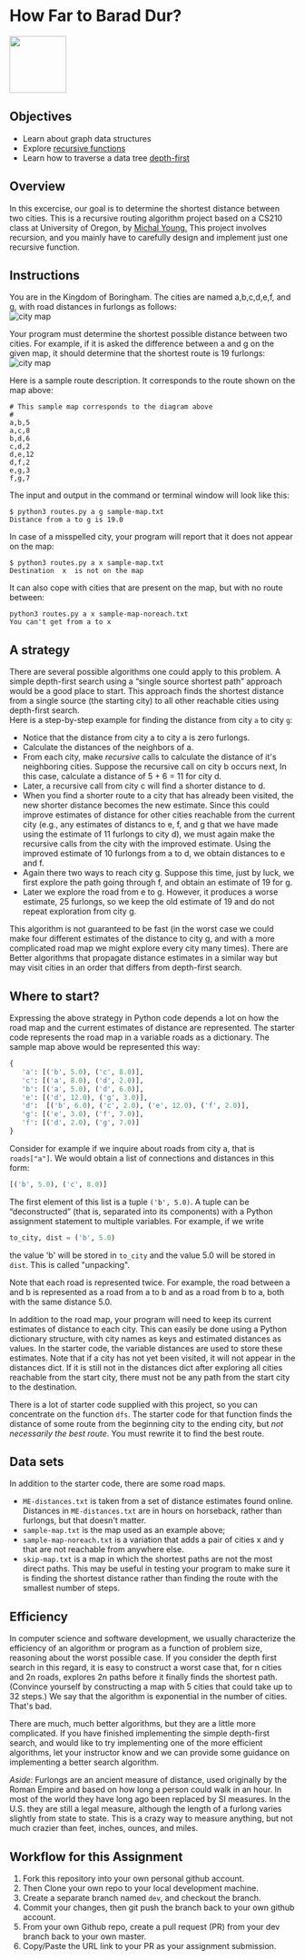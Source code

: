 # How Far to Barad Dur?
<img src="img/barad-dur.png" height="100" />

## Objectives
- Learn about graph data structures
- Explore [recursive functions](https://www.geeksforgeeks.org/depth-first-search-or-dfs-for-a-graph/)
- Learn how to traverse a data tree [depth-first](https://en.wikipedia.org/wiki/Depth-first_search)

## Overview
In this excercise, our goal is to determine the shortest distance between two cities.  This is a recursive routing algorithm project based on a CS210 class at University of Oregon, by [Michal Young.](https://classes.cs.uoregon.edu/15W/cis210/assignments/Assnmt5-Routing.php)  This project involves recursion, and you mainly have to carefully design and implement just one recursive function.

## Instructions
You are in the Kingdom of Boringham.  The cities are named a,b,c,d,e,f, and g, with road distances in furlongs as follows:  
![city map](img/routes1.png)

Your program must determine the shortest possible distance between two cities. For example, if it is asked the difference between a and g on the given map, it should determine that the shortest route is 19 furlongs:  
![city map](img/routes2.png)

Here is a sample route description.  It corresponds to the route shown on the map above:  
```
# This sample map corresponds to the diagram above
# 
a,b,5
a,c,8
b,d,6
c,d,2
d,e,12
d,f,2
e,g,3
f,g,7
```
The input and output in the command or terminal window will look like this:

```console
$ python3 routes.py a g sample-map.txt
Distance from a to g is 19.0
```
In case of a misspelled city, your program will report that it does not appear on the map:

```console
$ python3 routes.py a x sample-map.txt
Destination  x  is not on the map
```
It can also cope with cities that are present on the map, but with no route between:
```console
python3 routes.py a x sample-map-noreach.txt
You can't get from a to x
```

## A strategy
There are several possible algorithms one could apply to this problem.   A simple depth-first search using a “single source shortest path” approach would be a good place to start. This approach finds the shortest distance from a single source (the starting city) to all other reachable cities using depth-first search.  
Here is a step-by-step example for finding the distance from city `a` to city `g`:

- Notice that the distance from city a to city a is zero furlongs.
- Calculate the distances of the neighbors of a.
- From each city, make _recursive_ calls to calculate the distance of it's neighboring cities. Suppose the recursive call on city b occurs next, In this case, calculate a distance of 5 + 6 = 11 for city d.
- Later, a recursive call from city c will find a shorter distance to d.
- When you find a shorter route to a city that has already been visited, the new shorter distance becomes the new estimate. Since this could improve estimates of distance for other cities reachable from the current city (e.g., any estimates of distancs to e, f, and g that we have made using the estimate of 11 furlongs to city d), we must again make the recursive calls from the city with the improved estimate.  Using the improved estimate of 10 furlongs from a to d, we obtain distances to e and f.
- Again there two ways to reach city g. Suppose this time, just by luck, we first explore the path going through f, and obtain an estimate of 19 for g.
- Later we explore the road from e to g. However, it produces a worse estimate, 25 furlongs, so we keep the old estimate of 19 and do not repeat exploration from city g.

This algorithm is not guaranteed to be fast (in the worst case we could make four different estimates of the distance to city g, and with a more complicated road map we might explore every city many times). There are Better algorithms that propagate distance estimates in a similar way but may visit cities in an order that differs from depth-first search.

## Where to start?
Expressing the above strategy in Python code depends a lot on how the road map and the current estimates of distance are represented. The starter code represents the road map in a variable roads as a dictionary. The sample map above would be represented this way:

```python
{
   'a': [('b', 5.0), ('c', 8.0)],
   'c': [('a', 8.0), ('d', 2.0)],
   'b': [('a', 5.0), ('d', 6.0)],
   'e': [('d', 12.0), ('g', 3.0)],
   'd':  [('b', 6.0), ('c', 2.0), ('e', 12.0), ('f', 2.0)],
   'g': [('e', 3.0), ('f', 7.0)],
   'f': [('d', 2.0), ('g', 7.0)]
}
```
Consider for example if we inquire about roads from city a, that is `roads["a"]`. We would obtain a list of connections and distances in this form:

```python
[('b', 5.0), ('c', 8.0)]
```
The first element of this list is a tuple `('b', 5.0)`. A tuple can be “deconstructed” (that is, separated into its components) with a Python assignment statement to multiple variables. For example, if we write
```python
to_city, dist = ('b', 5.0)
```
the value 'b' will be stored in `to_city` and the value 5.0 will be stored in `dist`. This is called "unpacking".

Note that each road is represented twice. For example, the road between a and b is represented as a road from a to b and as a road from b to a, both with the same distance 5.0.

In addition to the road map, your program will need to keep its current estimates of distance to each city. This can easily be done using a Python dictionary structure, with city names as keys and estimated distances as values. In the starter code, the variable distances are used to store these estimates. Note that if a city has not yet been visited, it will not appear in the distances dict. If it is still not in the distances dict after exploring all cities reachable from the start city, there must not be any path from the start city to the destination.

There is a lot of starter code supplied with this project, so you can concentrate on the function `dfs`. The starter code for that function finds the distance of some route from the beginning city to the ending city, but _not necessarily the best route_. You must rewrite it to find the best route.

## Data sets
In addition to the starter code, there are some road maps. 
- `ME-distances.txt` is taken from a set of distance estimates found online. Distances in `ME-distances.txt` are in hours on horseback, rather than furlongs, but that doesn't matter. 
- `sample-map.txt` is the map used as an example above; 
- `sample-map-noreach.txt` is a variation that adds a pair of cities x and y that are not reachable from anywhere else.
- `skip-map.txt` is a map in which the shortest paths are not the most direct paths. This may be useful in testing your program to make sure it is finding the shortest distance rather than finding the route with the smallest number of steps.

## Efficiency
In computer science and software development, we usually characterize the efficiency of an algorithm or program as a function of problem size, reasoning about the worst possible case. If you consider the depth first search in this regard, it is easy to construct a worst case that, for n cities and 2n roads, explores 2n paths before it finally finds the shortest path. (Convince yourself by constructing a map with 5 cities that could take up to 32 steps.) We say that the algorithm is exponential in the number of cities. That's bad.

There are much, much better algorithms, but they are a little more complicated. If you have finished implementing the simple depth-first search, and would like to try implementing one of the more efficient algorithms, let your instructor know and we can provide some guidance on implementing a better search algorithm.

*Aside*: Furlongs are an ancient measure of distance, used originally by the Roman Empire and based on how long a person could walk in an hour. In most of the world they have long ago been replaced by SI measures. In the U.S. they are still a legal measure, although the length of a furlong varies slightly from state to state. This is a crazy way to measure anything, but not much crazier than feet, inches, ounces, and miles.

## Workflow for this Assignment
1. Fork this repository into your own personal github account.
2. Then Clone your own repo to your local development machine.
3. Create a separate branch named `dev`, and checkout the branch.
4. Commit your changes, then git push the branch back to your own github account.
5. From your own Github repo, create a pull request (PR) from your dev branch back to your own master.
6. Copy/Paste the URL link to your PR as your assignment submission.
